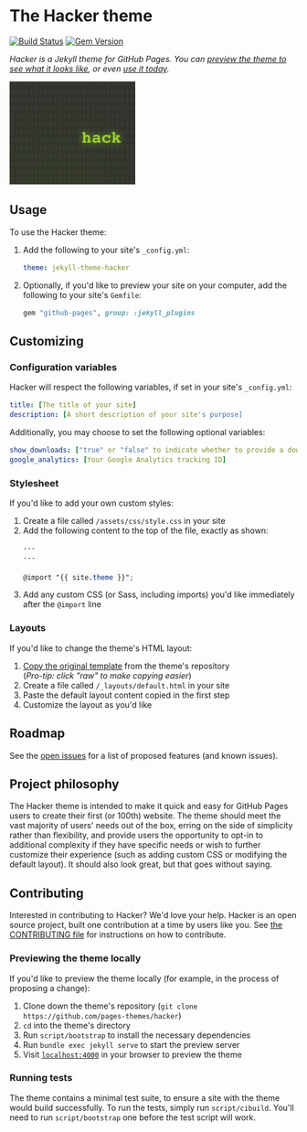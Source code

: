 # The Hacker theme

[![Build Status](https://travis-ci.org/pages-themes/hacker.svg?branch=master)](https://travis-ci.org/pages-themes/hacker) [![Gem Version](https://badge.fury.io/rb/jekyll-theme-hacker.svg)](https://badge.fury.io/rb/jekyll-theme-hacker)

*Hacker is a Jekyll theme for GitHub Pages. You can [preview the theme to see what it looks like](http://pages-themes.github.io/hacker), or even [use it today](#usage).*

![Thumbnail of hacker](thumbnail.png)

## Usage

To use the Hacker theme:

1. Add the following to your site's `_config.yml`:

    ```yml
    theme: jekyll-theme-hacker
    ```

2. Optionally, if you'd like to preview your site on your computer, add the following to your site's `Gemfile`:

    ```ruby
    gem "github-pages", group: :jekyll_plugins
    ```



## Customizing

### Configuration variables

Hacker will respect the following variables, if set in your site's `_config.yml`:

```yml
title: [The title of your site]
description: [A short description of your site's purpose]
```

Additionally, you may choose to set the following optional variables:

```yml
show_downloads: ["true" or "false" to indicate whether to provide a download URL]
google_analytics: [Your Google Analytics tracking ID]
```

### Stylesheet

If you'd like to add your own custom styles:

1. Create a file called `/assets/css/style.css` in your site
2. Add the following content to the top of the file, exactly as shown:
    ```scss
    ---
    ---

    @import "{{ site.theme }}";
    ```
3. Add any custom CSS (or Sass, including imports) you'd like immediately after the `@import` line

### Layouts

If you'd like to change the theme's HTML layout:

1. [Copy the original template](https://github.com/pages-themes/hacker/blob/master/_layouts/default.html) from the theme's repository<br />(*Pro-tip: click "raw" to make copying easier*)
2. Create a file called `/_layouts/default.html` in your site
3. Paste the default layout content copied in the first step
4. Customize the layout as you'd like

## Roadmap

See the [open issues](https://github.com/pages-themes/hacker/issues) for a list of proposed features (and known issues).

## Project philosophy

The Hacker theme is intended to make it quick and easy for GitHub Pages users to create their first (or 100th) website. The theme should meet the vast majority of users' needs out of the box, erring on the side of simplicity rather than flexibility, and provide users the opportunity to opt-in to additional complexity if they have specific needs or wish to further customize their experience (such as adding custom CSS or modifying the default layout). It should also look great, but that goes without saying.

## Contributing

Interested in contributing to Hacker? We'd love your help. Hacker is an open source project, built one contribution at a time by users like you. See [the CONTRIBUTING file](CONTRIBUTING.md) for instructions on how to contribute.

### Previewing the theme locally

If you'd like to preview the theme locally (for example, in the process of proposing a change):

1. Clone down the theme's repository (`git clone https://github.com/pages-themes/hacker`)
2. `cd` into the theme's directory
3. Run `script/bootstrap` to install the necessary dependencies
4. Run `bundle exec jekyll serve` to start the preview server
5. Visit [`localhost:4000`](http://localhost:4000) in your browser to preview the theme

### Running tests

The theme contains a minimal test suite, to ensure a site with the theme would build successfully. To run the tests, simply run `script/cibuild`. You'll need to run `script/bootstrap` one before the test script will work.
